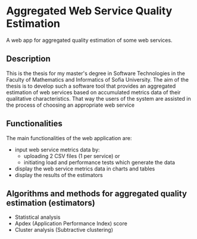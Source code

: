 # Aggregated Web Service Quality Estimation
A web app for aggregated quality estimation of some web services.

## Description
This is the thesis for my master's degree in Software Technologies in the Faculty of Mathematics and Informatics of Sofia University.
The aim of the thesis is to develop such a software tool that provides an aggregated estimation of web services based on accumulated metrics data of their qualitative characteristics. That way the users of the system are assisted in the process of choosing an appropriate web service

## Functionalities
The main functionalities of the web application are:
 - input web service metrics data by:
   - uploading 2 CSV files (1 per service) or
   - initiating load and performance tests which generate the data
 - display the web service metrics data in charts and tables
 - display the results of the estimators
 
## Algorithms and methods for aggregated quality estimation (estimators)
 - Statistical analysis
 - Apdex (Application Performance Index) score
 - Cluster analysis (Subtractive clustering)
